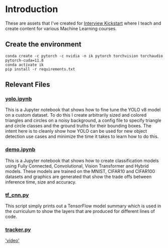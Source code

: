 # Introduction
These are assets that I've created for [Interview Kickstart](https://learn.interviewkickstart.com/) where I teach and create content for various Machine Learning courses.

## Create the environment

```
conda create -c pytorch -c nvidia -n ik pytorch torchvision torchaudio pytorch-cuda=11.8
conda activate ik
pip install -r requirements.txt
```

## Relevant Files

### [yolo.ipynb](yolo/yolo.ipynb 'yolo.ipynb')

This is a Jupyter notebook that shows how to fine tune the YOLO v8 model on a custom dataset. To do this I create arbitrarily sized and colored triangles and circles on a noisy background, a config file to specify triangle and circle classes and the ground truths for their bounding boxes. The intent here is to cleanly show how YOLO can be used for new object detection use cases and minimize the time it takes to learn how to do this.

### [demo.ipynb](model_demo/demo.ipynb)

This is a Jupyter notebook that shows how to create classification models using Fully Connected, Convolutional, Vision Transformer and Hybrid models. These models are trained on the MNIST, CIFAR10 and CIFAR100 datasets and graphics are generated that show the trade offs between inference time, size and accuracy. 

### [tf_cnn.py](tf_cnn/tf_cnn.py)

This script simply prints out a TensorFlow model summary which is used in the curriculum to show the layers that are produced for different lines of code.

### [tracker.py](tracking/tracker.py)

['video'](https://youtu.be/e80LSGrHxyA)